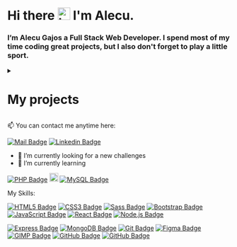 # Hi there <img src="https://user-images.githubusercontent.com/89197029/224481523-31e1a43b-3ad2-4826-9fb2-fc7accab8211.gif" width="28" alt="hi"> I'm Alecu.

### I’m Alecu Gajos a Full Stack Web Developer. I spend most of my time coding great projects, but I also don't forget to play a little sport.

<details>
  <summary>
    <h1>My projects</h1>
  </summary>
  

[Porfolio](https://statuesque-douhua-0efb45.netlify.app/)
  
[List of users PHP](http://phpuserlist.infinityfreeapp.com/index.php?i=1)

[Auth_To_Do](https://bespoke-unicorn-c72030.netlify.app)

[Recipies Project](https://clumsy-tiara-hen.cyclic.app/)

[Firs Project](https://dciprojekt.netlify.app/)

[Travel](https://alekuwebdev.github.io/Travel/)

[Victoria-Site](https://alekuwebdev.github.io/Victoria-Site/)

[HIKING](https://alekuwebdev.github.io/HIKING/)
  
[Simple ToDo](https://alekuwebdevtodoapp.netlify.app/)

<!-- [Web-dev-freelance](https://alekuwebdev.github.io/Web-dev-freelance/) -->

[Sprite-Animation](https://alekuwebdev.github.io/Sprite-Animation/)

<!-- [Penny-animation](https://alekuwebdev.github.io/Penny-animation/) -->

<!-- [Ball-Animation](https://alekuwebdev.github.io/Ball-Animation/) -->

[Animation-of-squares](https://alekuwebdev.github.io/Animation-of-squares/)

[Buttons](https://alekuwebdev.github.io/Buttons/)

<!-- [Carousel](https://alekuwebdev.github.io/Carousel/) -->

[Cat and mouse](https://alekuwebdev.github.io/Cat-and-mouse/)

<!-- [Slider](https://alekuwebdev.github.io/Slider/) -->
  
</details>

:mailbox: You can contact me anytime here:

[![Mail Badge](https://img.shields.io/badge/-Alecu_Gajos-c0392b?style=flat&labelColor=c0392b&logo=gmail&logoColor=white)](mailto:alecugajos1@gmail.com) [![Linkedin Badge](https://img.shields.io/badge/-Alecu_Gajos-0e76a8?style=flat&labelColor=0e76a8&logo=linkedin&logoColor=white)](https://www.linkedin.com/in/alecu-gajos-1b8477232)

- 🔭 I’m currently looking for a new challenges
- 🌱 I’m currently learning 

[![PHP Badge](https://img.shields.io/badge/-PHP-black?style=flat&labelColor=black&logo=PHP&logoColor=#777BB4)]() <img src="https://user-images.githubusercontent.com/89197029/224492890-ec7797f4-c998-41c2-a577-7567b102948d.png" width="20" alt="&"> [![MySQL Badge](https://img.shields.io/badge/-MySQL-black?style=flat&labelColor=black&logo=MySQL&logoColor=#4479A1)]()

My Skills:

[![HTML5 Badge](https://img.shields.io/badge/-HTML5-black?style=flat&labelColor=black&logo=HTML5&logoColor=#E34F26)]() [![CSS3 Badge](https://img.shields.io/badge/-CSS3-black?style=flat&labelColor=black&logo=CSS3&logoColor=#1572B6)]() [![Sass Badge](https://img.shields.io/badge/-Sass-black?style=flat&labelColor=black&logo=Sass&logoColor=#CC6699)]() [![Bootstrap Badge](https://img.shields.io/badge/-Bootstrap-black?style=flat&labelColor=black&logo=Bootstrap&logoColor=#7952B3)]() [![JavaScript Badge](https://img.shields.io/badge/-JavaScript-black?style=flat&labelColor=black&logo=JavaScript&logoColor=#F7DF1E)]() [![React Badge](https://img.shields.io/badge/-React-black?style=flat&labelColor=black&logo=React&logoColor=#61DAFB)]() [![Node.js Badge](https://img.shields.io/badge/-Node.js-black?style=flat&labelColor=black&logo=Node.js&logoColor=#339933)]() 

[![Express Badge](https://img.shields.io/badge/-Express-black?style=flat&labelColor=black&logo=Express&logoColor=#000000)]() [![MongoDB Badge](https://img.shields.io/badge/-MongoDB-black?style=flat&labelColor=black&logo=MongoDB&logoColor=#47A248)]() [![Git Badge](https://img.shields.io/badge/-Git-black?style=flat&labelColor=black&logo=Git&logoColor=#F05032)]() [![Figma Badge](https://img.shields.io/badge/-Figma-black?style=flat&labelColor=black&logo=Figma&logoColor=#F24E1E)]() [![GIMP Badge](https://img.shields.io/badge/-GIMP-black?style=flat&labelColor=black&logo=GIMP&logoColor=#5C5543)]() [![GitHub Badge](https://img.shields.io/badge/-GitHub-black?style=flat&labelColor=black&logo=GitHub&logoColor=#181717)]() [![GitHub Badge](https://img.shields.io/badge/-GitHub-black?style=flat&labelColor=black&logo=GitHub&logoColor=#181717)]()



